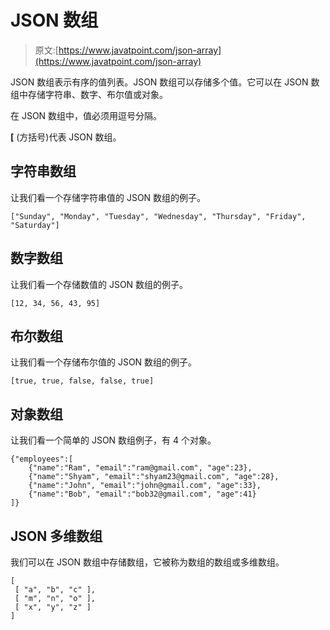 # JSON 数组

> 原文:[https://www.javatpoint.com/json-array](https://www.javatpoint.com/json-array)

JSON 数组表示有序的值列表。JSON 数组可以存储多个值。它可以在 JSON 数组中存储字符串、数字、布尔值或对象。

在 JSON 数组中，值必须用逗号分隔。

**[** (方括号)代表 JSON 数组。

## 字符串数组

让我们看一个存储字符串值的 JSON 数组的例子。

```
["Sunday", "Monday", "Tuesday", "Wednesday", "Thursday", "Friday", "Saturday"]  

```

## 数字数组

让我们看一个存储数值的 JSON 数组的例子。

```
[12, 34, 56, 43, 95]  

```

## 布尔数组

让我们看一个存储布尔值的 JSON 数组的例子。

```
[true, true, false, false, true]  

```

## 对象数组

让我们看一个简单的 JSON 数组例子，有 4 个对象。

```
{"employees":[  
    {"name":"Ram", "email":"ram@gmail.com", "age":23},  
    {"name":"Shyam", "email":"shyam23@gmail.com", "age":28},
    {"name":"John", "email":"john@gmail.com", "age":33},  
    {"name":"Bob", "email":"bob32@gmail.com", "age":41} 
]}

```

## JSON 多维数组

我们可以在 JSON 数组中存储数组，它被称为数组的数组或多维数组。

```
[  
 [ "a", "b", "c" ], 
 [ "m", "n", "o" ], 
 [ "x", "y", "z" ] 
]

```